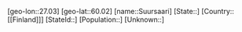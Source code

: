 ﻿---
location: [60.02,27.03]
mapzoom: [7,12] 
mapmarker: city 
type: City
tags:
- geo/City


SpocWebEntityId: 34684
isDeleted: false
confidential: public

---
[geo-lon::27.03]
[geo-lat::60.02]
[name::Suursaari]
[State::]
[Country::[[Finland]]]
[StateId::]
[Population::]
[Unknown::]

